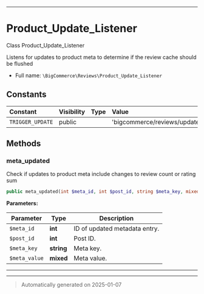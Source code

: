 ***

# Product_Update_Listener

Class Product_Update_Listener

Listens for updates to product meta to determine if the review
cache should be flushed

* Full name: `\BigCommerce\Reviews\Product_Update_Listener`


## Constants

| Constant | Visibility | Type | Value |
|:---------|:-----------|:-----|:------|
|`TRIGGER_UPDATE`|public| |&#039;bigcommerce/reviews/update&#039;|


## Methods


### meta_updated

Check if updates to product meta include changes to review count or rating sum

```php
public meta_updated(int $meta_id, int $post_id, string $meta_key, mixed $meta_value): mixed
```








**Parameters:**

| Parameter | Type | Description |
|-----------|------|-------------|
| `$meta_id` | **int** | ID of updated metadata entry. |
| `$post_id` | **int** | Post ID. |
| `$meta_key` | **string** | Meta key. |
| `$meta_value` | **mixed** | Meta value. |





***


***
> Automatically generated on 2025-01-07
